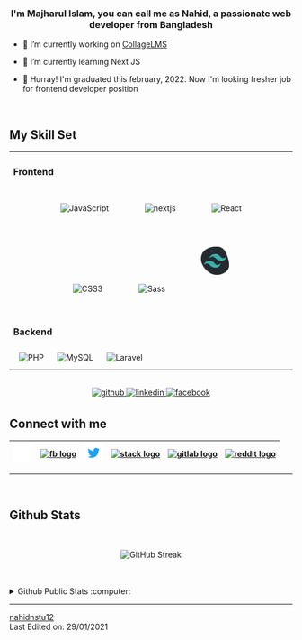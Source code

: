 
  

### <div align="center">I'm Majharul Islam, you can call me as Nahid, a passionate web developer from Bangladesh</div>  
  

- 🔭 I’m currently working on [CollageLMS](https://github.com/nahidnstu12/collagelms)  
  

- 🌱 I’m currently learning Next JS  
  

- 🏫 Hurray! I'm graduated this february, 2022. Now I'm looking fresher job for frontend developer position
  

<br/>  

<!-- <img alt="Night Coding" src="https://raw.githubusercontent.com/AVS1508/AVS1508/master/assets/Night-Coding.gif" align="right"/> -->


## My Skill Set  
<table>
  <tr  width="100%">
 <td valign="top" width="100%">


### Frontend  
<div align="center">  
  <img style="margin: 30px" src="https://profilinator.rishav.dev/skills-assets/javascript-original.svg" alt="JavaScript" height="50" />  
<img style="margin: 30px" src="https://nextjs.org/static/favicon/favicon-32x32.png" alt="nextjs" width="50" height="50"/>
<img style="margin: 30px" src="https://profilinator.rishav.dev/skills-assets/react-original-wordmark.svg" alt="React" height="50" />  

<img style="margin: 30px" src="https://profilinator.rishav.dev/skills-assets/css3-original-wordmark.svg" alt="CSS3" height="50" />  
<img style="margin: 30px" src="https://profilinator.rishav.dev/skills-assets/sass-original.svg" alt="Sass" height="50" />  
<img style="margin: 30px" src="https://github.com/nahidnstu12/nahidnstu12/blob/main/tailwindcss.png" alt="CSS3" height="50" /> 
  
</div>

</td>
  </tr>
  <tr  width="100%">
 <td valign="top" width="100%">

### Backend  
<div align="left">  

<img style="margin: 10px" src="https://profilinator.rishav.dev/skills-assets/php-original.svg" alt="PHP" height="50" />  
<img style="margin: 10px" src="https://profilinator.rishav.dev/skills-assets/mysql-original-wordmark.svg" alt="MySQL" height="50" />  
<img style="margin: 10px" src="https://profilinator.rishav.dev/skills-assets/laravel-plain-wordmark.svg" alt="Laravel" height="50" />  
</div>

</td>

  
</tr></table>  

<br/>  



 
<div align="center">
<a href="https://github.com/nahidnstu12" target="_blank">
<img src=https://img.shields.io/badge/github-%2324292e.svg?&style=for-the-badge&logo=github&logoColor=white alt=github style="margin-bottom: 5px;" />
</a>
<a href="https://linkedin.com/in/https://www.linkedin.com/in/nahid-islam-1aaa6814b/" target="_blank">
<img src=https://img.shields.io/badge/linkedin-%231E77B5.svg?&style=for-the-badge&logo=linkedin&logoColor=white alt=linkedin style="margin-bottom: 5px;" />
</a>
<a href="https://www.facebook.com/https://www.facebook.com/profile.php?id=100025300822373" target="_blank">
<img src=https://img.shields.io/badge/facebook-%232E87FB.svg?&style=for-the-badge&logo=facebook&logoColor=white alt=facebook style="margin-bottom: 5px;" />
</a>  
</div>  
  
  
## Connect with me 


| [<img src="https://raw.githubusercontent.com/Delta456/Delta456/master/img/github.png" alt="github logo" width="34">](https://github.com/Delta456) | [<img src="" alt="fb logo" width="24">](https://www.facebook.com/https://www.facebook.com/profile.php?id=100025300822373) | [<img src="https://raw.githubusercontent.com/Delta456/Delta456/master/img/twitter.png" alt="twitter logo" width="34">](https://twitter.com/Delta2315) | [<img src="https://raw.githubusercontent.com/Delta456/Delta456/master/img/stack.svg" alt="stack logo" width="24">](https://stackoverflow.com/users/10053063/delta231) | [<img src="https://raw.githubusercontent.com/Delta456/Delta456/master/img/gitlab.png" alt="gitlab logo" width="24">](https://gitlab.com/Delta456) | [<img src="https://raw.githubusercontent.com/Delta456/Delta456/master/img/reddit.jpg" alt="reddit logo" width="24">](https://www.reddit.com/user/Delta231)
|---|---|---|---|---|---|

---

<br/>  


## Github Stats  
<!-- <div align="center"><img src="https://github-readme-stats.vercel.app/api?username=nahidnstu12&show_icons=true&count_private=true&hide_border=true" align="center" /></div>   -->

<div align="center"> <br/>
  
  ![GitHub Streak](https://github-readme-streak-stats.herokuapp.com/?user=nahidnstu12) 
  
</div>
<br/>  

<br>
<details>
  <summary>Github Public Stats :computer:</summary>
<a href="https://github.com/nahidnstu12?tab=repositories">
  <img align="center" src="https://github-readme-stats.vercel.app/api/top-langs/?username=nahidnstu12&hide=scheme&count_private=true&title_color=EC5061&text_color=FBDCDF&icon_color=E89F9A&bg_color=0D1117" />
</a>
<a href="https://github.com/nahidnstu12?tab=repositories">
  <img align="center" src="https://github-readme-stats.vercel.app/api?username=nahidnstu12&show_icons=true&line_height=33&count_private=true&title_color=EC5061&text_color=FBDCDF&icon_color=E89F9A&bg_color=0D1117" alt="Nahid's GitHub Stats" />
</a>

![Profile Views](https://komarev.com/ghpvc/?username=nahidnstu12)
  ----
</details>

------
[nahidnstu12](https://github.com/nahidnstu12) <br>
Last Edited on: 29/01/2021


  

<br/>  

  

<br/>  

  

<br/>  


<br />



